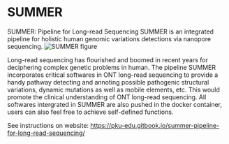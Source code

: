 # SUMMER
SUMMER: Pipeline for Long-read Sequencing
SUMMER is an integrated pipeline for holistic human genomic variations detections via nanopore sequencing.
![SUMMER figure](https://github.com/HongyuanChu/summer/assets/158466423/ff242470-a79d-45c4-a264-8ce6361144bb)

Long-read sequencing has flourished and boomed in recent years for deciphering complex genetic problems in human. The pipeline SUMMER incorporates critical softwares in ONT long-read sequencing to provide a handy pathway detecting and annoting possible pathogenic structural variations, dynamic mutations as well as mobile elements, etc. This would promote the clinical understanding of ONT long-read sequencing.
All softwares intergrated in SUMMER are also pushed in the docker container, users can also feel free to achieve self-defined functions.

See instructions on website: https://pku-edu.gitbook.io/summer-pipeline-for-long-read-sequencing/
